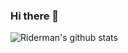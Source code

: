### Hi there 👋
![Riderman's github stats](https://github-readme-stats.vercel.app/api?username=44a6z22&show_icons=true&hide_border=true)
<!--
**44a6z22/44a6z22** is a ✨ _special_ ✨ repository because its `README.md` (this file) appears on your GitHub profile.

Here are some ideas to get you started:

- 🔭 I’m currently working on ...
- 🌱 I’m currently learning ...
- 👯 I’m looking to collaborate on ...
- 🤔 I’m looking for help with ...
- 💬 Ask me about ...
- 📫 How to reach me: ...
- 😄 Pronouns: ...
- ⚡ Fun fact: ...
-->

